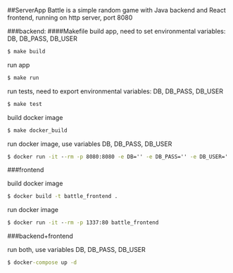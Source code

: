 ##ServerApp
Battle is a simple random game with Java backend and React frontend, 
running on http server, port 8080

###backend:
####Makefile
build app, need to set environmental variables: DB, DB_PASS, DB_USER
```bat
$ make build
```
run app
```bat
$ make run
```
run tests, need to export environmental variables: DB, DB_PASS, DB_USER
```bat
$ make test
```
build docker image
```bat
$ make docker_build
```
run docker image, use variables DB, DB_PASS, DB_USER
```bat
$ docker run -it --rm -p 8080:8080 -e DB='' -e DB_PASS='' -e DB_USER='' battle_backend
```
###frontend

build docker image
```bat
$ docker build -t battle_frontend .
```
run docker image
```bat
$ docker run -it --rm -p 1337:80 battle_frontend
```
###backend+frontend

run both, use variables DB, DB_PASS, DB_USER
```bat
$ docker-compose up -d
```

